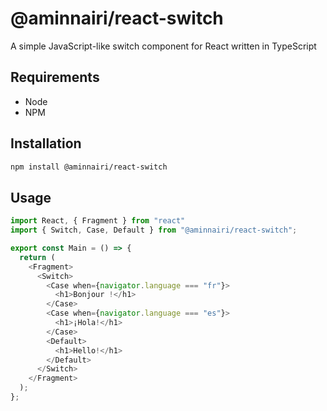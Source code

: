 # @aminnairi/react-switch

A simple JavaScript-like switch component for React written in TypeScript

## Requirements

- Node
- NPM

## Installation

```bash
npm install @aminnairi/react-switch
```

## Usage

```typescript
import React, { Fragment } from "react"
import { Switch, Case, Default } from "@aminnairi/react-switch";

export const Main = () => {
  return (
    <Fragment>
      <Switch>
        <Case when={navigator.language === "fr"}>
          <h1>Bonjour !</h1>
        </Case>
        <Case when={navigator.language === "es"}>
          <h1>¡Hola!</h1>
        </Case>
        <Default>
          <h1>Hello!</h1>
        </Default>
      </Switch>
    </Fragment>
  );
};
```
